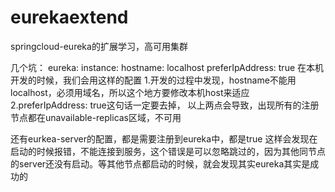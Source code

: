 # eurekaextend
springcloud-eureka的扩展学习，高可用集群

几个坑：
eureka:
  instance:
    hostname: localhost
    preferIpAddress: true
在本机开发的时候，我们会用这样的配置
1.开发的过程中发现，hostname不能用localhost，必须用域名，所以这个地方要修改本机host来适应
2.preferIpAddress: true这句话一定要去掉，
以上两点会导致，出现所有的注册节点都在unavailable-replicas区域，不可用

还有eurkea-server的配置，都是需要注册到eureka中，都是true
这样会发现在启动的时候报错，不能连接到服务，这个错误是可以忽略跳过的，因为其他同节点的server还没有启动。等其他节点都启动的时候，就会发现其实eureka其实是成功的

